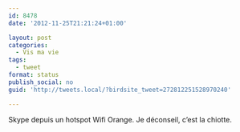 ```yaml
---
id: 8478
date: '2012-11-25T21:21:24+01:00'

layout: post
categories:
  - Vis ma vie
tags:
  - tweet
format: status
publish_social: no
guid: 'http://tweets.local/?birdsite_tweet=272812251528970240'

---
```


Skype depuis un hotspot Wifi Orange. Je déconseil, c’est la chiotte.